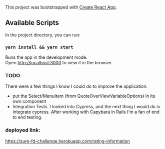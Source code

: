This project was bootstrapped with [Create React App](https://github.com/facebook/create-react-app).

## Available Scripts

In the project directory, you can run:

### `yarn install && yarn start`

Runs the app in the development mode.<br />
Open [http://localhost:3000](http://localhost:3000) to view it in the browser.

### TODO
There were a few things I know I could do to improve the application:
- put the Select/MenuItem (from QuoteOverViewVariableOptions) in its own component
- Integration Tests. I looked into Cypress, and the next thing I would do is integrate cypress. After working with Capybara in Rails I'm a fan of end to end testing.

### deployed link:
https://sure-fd-challenge.herokuapp.com/rating-information

